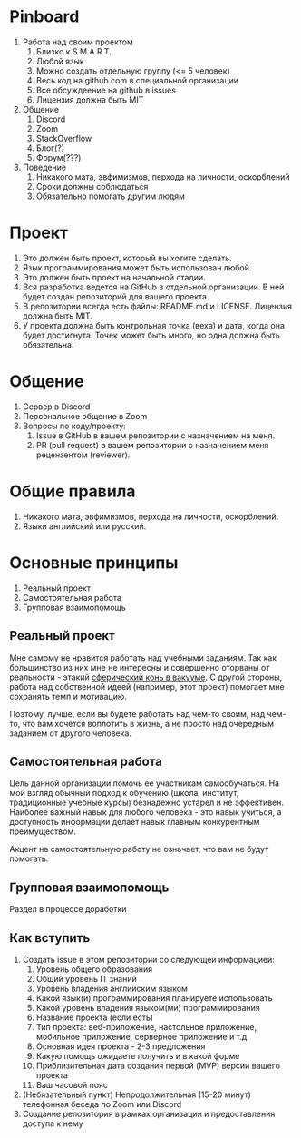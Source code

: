# Pinboard

 1. Работа над своим проектом
    1. Близко к S.M.A.R.T.
    1. Любой язык
    1. Можно создать отдельную группу (<= 5 человек)
    1. Весь код на github.com в специальной организации
    1. Все обсуждеение на github в issues
    1. Лицензия должна быть MIT
 1. Общение
    1. Discord
    1. Zoom
    1. StackOverflow
    1. Блог(?)
    1. Форум(???)
 1. Поведение
    1. Никакого мата, эвфимизмов, перхода на личности, оскорблений
    1. Сроки должны соблюдаться
    1. Обязательно помогать другим людям

# Проект
1. Это должен быть проект, который вы хотите сделать.
1. Язык программирования может быть использован любой.
1. Это должен быть проект на начальной стадии.
1. Вся разработка ведется на GitHub в отдельной организации. В ней будет создан репозиторий для вашего проекта.
1. В репозитории всегда есть файлы: README.md и LICENSE. Лицензия должна быть MIT.
1. У проекта должна быть контрольная точка (веха) и дата, когда она будет достигнута. Точек может быть много, но одна должна быть обязательна.

# Общение
1. Сервер в Discord
1. Персональное общение в Zoom
1. Вопросы по коду/проекту:
   1. Issue в GitHub в вашем репозитории c назначением на меня.
   1. PR (pull request) в вашем репозитории с назначением меня рецензентом (reviewer).

# Общие правила
1. Никакого мата, эвфимизмов, перхода на личности, оскорблений.
1. Языки английский или русский.


# Основные принципы
1. Реальный проект
1. Самостоятельная работа
1. Групповая взаимопомощь

## Реальный проект

Мне самому не нравится работать над учебными заданиям. Так как большинство из них мне не интересны и совершенно оторваны от реальности - этакий [сферический конь в вакууме](https://ru.wiktionary.org/wiki/%D1%81%D1%84%D0%B5%D1%80%D0%B8%D1%87%D0%B5%D1%81%D0%BA%D0%B8%D0%B9_%D0%BA%D0%BE%D0%BD%D1%8C_%D0%B2_%D0%B2%D0%B0%D0%BA%D1%83%D1%83%D0%BC%D0%B5). С другой стороны, работа над собственной идеей (например, этот проект) помогает мне сохранять темп и мотивацию. 

Поэтому, лучше, если вы будете работать над чем-то своим, над чем-то, что вам хочется воплотить в жизнь, а не просто над очередным заданием от другого человека.

## Самостоятельная работа

Цель данной организации помочь ее участникам самообучаться. На мой взгляд обычный подход к обучению (школа, институт, традиционные учебные курсы) безнадежно устарел и не эффективен. Наиболее важный навык для любого человека - это навык учиться, а доступность информации делает навык главным конкурентным преимуществом. 

Акцент на самостоятельную работу не означает, что вам не будут помогать.

## Групповая взаимопомощь

Раздел в процессе доработки


## Как вступить

1. Создать issue в этом репозитории со следующей информацией:
   1. Уровень общего образования
   1. Общий уровень IT знаний
   1. Уровень владения английским языком
   1. Какой язык(и) программирования планируете использовать
   1. Какой уровень владения языком(ми) программирования
   1. Название проекта (если есть)
   1. Тип проекта: веб-приложение, настольное приложение, мобильное приложение, серверное приложение и т.д.
   1. Основная идея проекта - 2-3 предложения
   1. Какую помощь ожидаете получить и в какой форме
   1. Приблизительная дата создания первой (MVP) версии вашего проекта
   1. Ваш часовой пояс
1. (Небязательный пункт) Непродолжительная (15-20 минут) телефонная беседа по Zoom или Discord
1. Создание репозитория в рамках организации и предоставления доступа к нему
